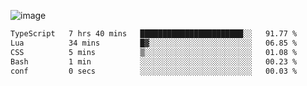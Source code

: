 ![image](https://github-profile-trophy.vercel.app/?username=CMOISDEAD&theme=darkhub&row=1&no-frame=true&margin-w=15&margin-h=15)
<!--START_SECTION:waka-->

```txt
TypeScript   7 hrs 40 mins   ███████████████████████░░   91.77 %
Lua          34 mins         █▓░░░░░░░░░░░░░░░░░░░░░░░   06.85 %
CSS          5 mins          ▒░░░░░░░░░░░░░░░░░░░░░░░░   01.08 %
Bash         1 min           ░░░░░░░░░░░░░░░░░░░░░░░░░   00.23 %
conf         0 secs          ░░░░░░░░░░░░░░░░░░░░░░░░░   00.03 %
```

<!--END_SECTION:waka--> 
